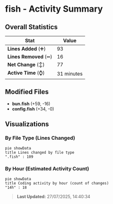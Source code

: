 # fish - Activity Summary 

## Overall Statistics

| Stat                   | Value                                                             |
| ---------------------- | ----------------------------------------------------------------- |
| **Lines Added** (➕)   | 93                                          |
| **Lines Removed** (➖) | 16                                        |
| **Net Change** (↕)    | 77                |
| **Active Time** (⌚)   | 31 minutes |


## Modified Files
- **bun.fish** (+59, -16)
- **config.fish** (+34, -0)

## Visualizations

### By File Type (Lines Changed)

```mermaid
pie showData
title Lines changed by file type
".fish" : 109
```

### By Hour (Estimated Activity Count)

```mermaid
pie showData
title Coding activity by hour (count of changes)
"14h" : 18
```


> **Last Updated:** 27/07/2025, 14:40:34